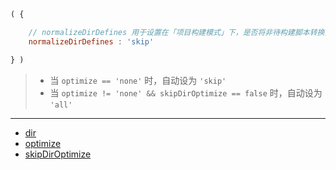 ```js
( {

    // normalizeDirDefines 用于设置在「项目构建模式」下，是否将非待构建脚本转换为标准 AMD 模块（分析局部 require 调用并将依赖显式放入 deps 实参中）
    normalizeDirDefines : 'skip'

} )
```

> - 当 `optimize == 'none'` 时，自动设为 `'skip'`
> - 当 `optimize != 'none' && skipDirOptimize == false` 时，自动设为 `'all'`

---

- [dir](./dir.md)
- [optimize](./optimize.md)
- [skipDirOptimize](./skipDirOptimize.md)
